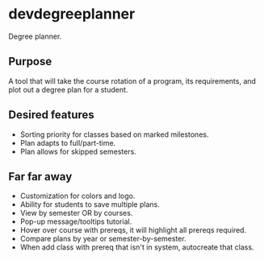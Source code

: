 # devdegreeplanner
Degree planner.

## Purpose
A tool that will take the course rotation of a program, its requirements, and plot out a degree plan for a student. 

## Desired features
- Sorting priority for classes based on marked milestones.
- Plan adapts to full/part-time.
- Plan allows for skipped semesters.


## Far far away
- Customization for colors and logo.
- Ability for students to save multiple plans.
- View by semester OR by courses.
- Pop-up message/tooltips tutorial.
- Hover over course with prereqs, it will highlight all prereqs required.
- Compare plans by year or semester-by-semester.
- When add class with prereq that isn't in system, autocreate that class.